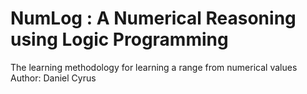 # NumLog : A Numerical Reasoning using Logic Programming
The learning methodology for learning a range from numerical values <br>
Author:  Daniel Cyrus
